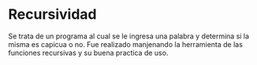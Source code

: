 # Recursividad

Se trata de un programa al cual se le ingresa una palabra y determina si la misma es capicua o no.
Fue realizado manjenando la herramienta de las funciones recursivas y su buena practica de uso.
